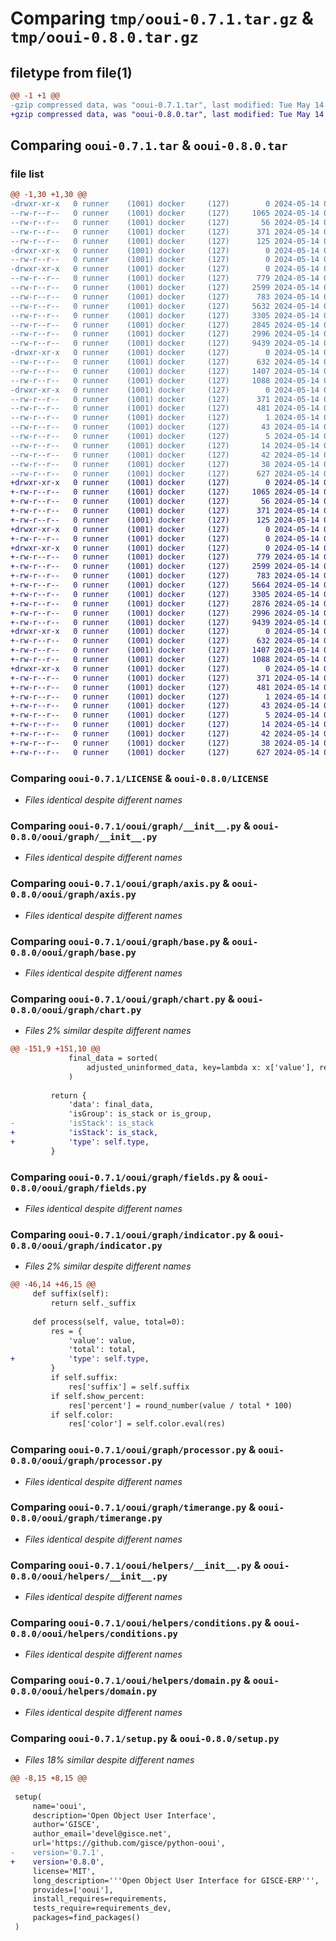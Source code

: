 # Comparing `tmp/ooui-0.7.1.tar.gz` & `tmp/ooui-0.8.0.tar.gz`

## filetype from file(1)

```diff
@@ -1 +1 @@
-gzip compressed data, was "ooui-0.7.1.tar", last modified: Tue May 14 09:43:04 2024, max compression
+gzip compressed data, was "ooui-0.8.0.tar", last modified: Tue May 14 09:53:46 2024, max compression
```

## Comparing `ooui-0.7.1.tar` & `ooui-0.8.0.tar`

### file list

```diff
@@ -1,30 +1,30 @@
-drwxr-xr-x   0 runner    (1001) docker     (127)        0 2024-05-14 09:43:04.043751 ooui-0.7.1/
--rw-r--r--   0 runner    (1001) docker     (127)     1065 2024-05-14 09:42:55.000000 ooui-0.7.1/LICENSE
--rw-r--r--   0 runner    (1001) docker     (127)       56 2024-05-14 09:42:55.000000 ooui-0.7.1/MANIFEST.in
--rw-r--r--   0 runner    (1001) docker     (127)      371 2024-05-14 09:43:04.043751 ooui-0.7.1/PKG-INFO
--rw-r--r--   0 runner    (1001) docker     (127)      125 2024-05-14 09:42:55.000000 ooui-0.7.1/README.md
-drwxr-xr-x   0 runner    (1001) docker     (127)        0 2024-05-14 09:43:04.039751 ooui-0.7.1/ooui/
--rw-r--r--   0 runner    (1001) docker     (127)        0 2024-05-14 09:42:55.000000 ooui-0.7.1/ooui/__init__.py
-drwxr-xr-x   0 runner    (1001) docker     (127)        0 2024-05-14 09:43:04.043751 ooui-0.7.1/ooui/graph/
--rw-r--r--   0 runner    (1001) docker     (127)      779 2024-05-14 09:42:55.000000 ooui-0.7.1/ooui/graph/__init__.py
--rw-r--r--   0 runner    (1001) docker     (127)     2599 2024-05-14 09:42:55.000000 ooui-0.7.1/ooui/graph/axis.py
--rw-r--r--   0 runner    (1001) docker     (127)      783 2024-05-14 09:42:55.000000 ooui-0.7.1/ooui/graph/base.py
--rw-r--r--   0 runner    (1001) docker     (127)     5632 2024-05-14 09:42:55.000000 ooui-0.7.1/ooui/graph/chart.py
--rw-r--r--   0 runner    (1001) docker     (127)     3305 2024-05-14 09:42:55.000000 ooui-0.7.1/ooui/graph/fields.py
--rw-r--r--   0 runner    (1001) docker     (127)     2845 2024-05-14 09:42:55.000000 ooui-0.7.1/ooui/graph/indicator.py
--rw-r--r--   0 runner    (1001) docker     (127)     2996 2024-05-14 09:42:55.000000 ooui-0.7.1/ooui/graph/processor.py
--rw-r--r--   0 runner    (1001) docker     (127)     9439 2024-05-14 09:42:55.000000 ooui-0.7.1/ooui/graph/timerange.py
-drwxr-xr-x   0 runner    (1001) docker     (127)        0 2024-05-14 09:43:04.043751 ooui-0.7.1/ooui/helpers/
--rw-r--r--   0 runner    (1001) docker     (127)      632 2024-05-14 09:42:55.000000 ooui-0.7.1/ooui/helpers/__init__.py
--rw-r--r--   0 runner    (1001) docker     (127)     1407 2024-05-14 09:42:55.000000 ooui-0.7.1/ooui/helpers/conditions.py
--rw-r--r--   0 runner    (1001) docker     (127)     1088 2024-05-14 09:42:55.000000 ooui-0.7.1/ooui/helpers/domain.py
-drwxr-xr-x   0 runner    (1001) docker     (127)        0 2024-05-14 09:43:04.043751 ooui-0.7.1/ooui.egg-info/
--rw-r--r--   0 runner    (1001) docker     (127)      371 2024-05-14 09:43:04.000000 ooui-0.7.1/ooui.egg-info/PKG-INFO
--rw-r--r--   0 runner    (1001) docker     (127)      481 2024-05-14 09:43:04.000000 ooui-0.7.1/ooui.egg-info/SOURCES.txt
--rw-r--r--   0 runner    (1001) docker     (127)        1 2024-05-14 09:43:04.000000 ooui-0.7.1/ooui.egg-info/dependency_links.txt
--rw-r--r--   0 runner    (1001) docker     (127)       43 2024-05-14 09:43:04.000000 ooui-0.7.1/ooui.egg-info/requires.txt
--rw-r--r--   0 runner    (1001) docker     (127)        5 2024-05-14 09:43:04.000000 ooui-0.7.1/ooui.egg-info/top_level.txt
--rw-r--r--   0 runner    (1001) docker     (127)       14 2024-05-14 09:42:55.000000 ooui-0.7.1/requirements-dev.txt
--rw-r--r--   0 runner    (1001) docker     (127)       42 2024-05-14 09:42:55.000000 ooui-0.7.1/requirements.txt
--rw-r--r--   0 runner    (1001) docker     (127)       38 2024-05-14 09:43:04.043751 ooui-0.7.1/setup.cfg
--rw-r--r--   0 runner    (1001) docker     (127)      627 2024-05-14 09:42:55.000000 ooui-0.7.1/setup.py
+drwxr-xr-x   0 runner    (1001) docker     (127)        0 2024-05-14 09:53:46.312925 ooui-0.8.0/
+-rw-r--r--   0 runner    (1001) docker     (127)     1065 2024-05-14 09:53:38.000000 ooui-0.8.0/LICENSE
+-rw-r--r--   0 runner    (1001) docker     (127)       56 2024-05-14 09:53:38.000000 ooui-0.8.0/MANIFEST.in
+-rw-r--r--   0 runner    (1001) docker     (127)      371 2024-05-14 09:53:46.312925 ooui-0.8.0/PKG-INFO
+-rw-r--r--   0 runner    (1001) docker     (127)      125 2024-05-14 09:53:38.000000 ooui-0.8.0/README.md
+drwxr-xr-x   0 runner    (1001) docker     (127)        0 2024-05-14 09:53:46.308925 ooui-0.8.0/ooui/
+-rw-r--r--   0 runner    (1001) docker     (127)        0 2024-05-14 09:53:38.000000 ooui-0.8.0/ooui/__init__.py
+drwxr-xr-x   0 runner    (1001) docker     (127)        0 2024-05-14 09:53:46.308925 ooui-0.8.0/ooui/graph/
+-rw-r--r--   0 runner    (1001) docker     (127)      779 2024-05-14 09:53:38.000000 ooui-0.8.0/ooui/graph/__init__.py
+-rw-r--r--   0 runner    (1001) docker     (127)     2599 2024-05-14 09:53:38.000000 ooui-0.8.0/ooui/graph/axis.py
+-rw-r--r--   0 runner    (1001) docker     (127)      783 2024-05-14 09:53:38.000000 ooui-0.8.0/ooui/graph/base.py
+-rw-r--r--   0 runner    (1001) docker     (127)     5664 2024-05-14 09:53:38.000000 ooui-0.8.0/ooui/graph/chart.py
+-rw-r--r--   0 runner    (1001) docker     (127)     3305 2024-05-14 09:53:38.000000 ooui-0.8.0/ooui/graph/fields.py
+-rw-r--r--   0 runner    (1001) docker     (127)     2876 2024-05-14 09:53:38.000000 ooui-0.8.0/ooui/graph/indicator.py
+-rw-r--r--   0 runner    (1001) docker     (127)     2996 2024-05-14 09:53:38.000000 ooui-0.8.0/ooui/graph/processor.py
+-rw-r--r--   0 runner    (1001) docker     (127)     9439 2024-05-14 09:53:38.000000 ooui-0.8.0/ooui/graph/timerange.py
+drwxr-xr-x   0 runner    (1001) docker     (127)        0 2024-05-14 09:53:46.308925 ooui-0.8.0/ooui/helpers/
+-rw-r--r--   0 runner    (1001) docker     (127)      632 2024-05-14 09:53:38.000000 ooui-0.8.0/ooui/helpers/__init__.py
+-rw-r--r--   0 runner    (1001) docker     (127)     1407 2024-05-14 09:53:38.000000 ooui-0.8.0/ooui/helpers/conditions.py
+-rw-r--r--   0 runner    (1001) docker     (127)     1088 2024-05-14 09:53:38.000000 ooui-0.8.0/ooui/helpers/domain.py
+drwxr-xr-x   0 runner    (1001) docker     (127)        0 2024-05-14 09:53:46.308925 ooui-0.8.0/ooui.egg-info/
+-rw-r--r--   0 runner    (1001) docker     (127)      371 2024-05-14 09:53:46.000000 ooui-0.8.0/ooui.egg-info/PKG-INFO
+-rw-r--r--   0 runner    (1001) docker     (127)      481 2024-05-14 09:53:46.000000 ooui-0.8.0/ooui.egg-info/SOURCES.txt
+-rw-r--r--   0 runner    (1001) docker     (127)        1 2024-05-14 09:53:46.000000 ooui-0.8.0/ooui.egg-info/dependency_links.txt
+-rw-r--r--   0 runner    (1001) docker     (127)       43 2024-05-14 09:53:46.000000 ooui-0.8.0/ooui.egg-info/requires.txt
+-rw-r--r--   0 runner    (1001) docker     (127)        5 2024-05-14 09:53:46.000000 ooui-0.8.0/ooui.egg-info/top_level.txt
+-rw-r--r--   0 runner    (1001) docker     (127)       14 2024-05-14 09:53:38.000000 ooui-0.8.0/requirements-dev.txt
+-rw-r--r--   0 runner    (1001) docker     (127)       42 2024-05-14 09:53:38.000000 ooui-0.8.0/requirements.txt
+-rw-r--r--   0 runner    (1001) docker     (127)       38 2024-05-14 09:53:46.312925 ooui-0.8.0/setup.cfg
+-rw-r--r--   0 runner    (1001) docker     (127)      627 2024-05-14 09:53:38.000000 ooui-0.8.0/setup.py
```

### Comparing `ooui-0.7.1/LICENSE` & `ooui-0.8.0/LICENSE`

 * *Files identical despite different names*

### Comparing `ooui-0.7.1/ooui/graph/__init__.py` & `ooui-0.8.0/ooui/graph/__init__.py`

 * *Files identical despite different names*

### Comparing `ooui-0.7.1/ooui/graph/axis.py` & `ooui-0.8.0/ooui/graph/axis.py`

 * *Files identical despite different names*

### Comparing `ooui-0.7.1/ooui/graph/base.py` & `ooui-0.8.0/ooui/graph/base.py`

 * *Files identical despite different names*

### Comparing `ooui-0.7.1/ooui/graph/chart.py` & `ooui-0.8.0/ooui/graph/chart.py`

 * *Files 2% similar despite different names*

```diff
@@ -151,9 +151,10 @@
             final_data = sorted(
                 adjusted_uninformed_data, key=lambda x: x['value'], reverse=True
             )
 
         return {
             'data': final_data,
             'isGroup': is_stack or is_group,
-            'isStack': is_stack
+            'isStack': is_stack,
+            'type': self.type,
         }
```

### Comparing `ooui-0.7.1/ooui/graph/fields.py` & `ooui-0.8.0/ooui/graph/fields.py`

 * *Files identical despite different names*

### Comparing `ooui-0.7.1/ooui/graph/indicator.py` & `ooui-0.8.0/ooui/graph/indicator.py`

 * *Files 2% similar despite different names*

```diff
@@ -46,14 +46,15 @@
     def suffix(self):
         return self._suffix
 
     def process(self, value, total=0):
         res = {
             'value': value,
             'total': total,
+            'type': self.type,
         }
         if self.suffix:
             res['suffix'] = self.suffix
         if self.show_percent:
             res['percent'] = round_number(value / total * 100)
         if self.color:
             res['color'] = self.color.eval(res)
```

### Comparing `ooui-0.7.1/ooui/graph/processor.py` & `ooui-0.8.0/ooui/graph/processor.py`

 * *Files identical despite different names*

### Comparing `ooui-0.7.1/ooui/graph/timerange.py` & `ooui-0.8.0/ooui/graph/timerange.py`

 * *Files identical despite different names*

### Comparing `ooui-0.7.1/ooui/helpers/__init__.py` & `ooui-0.8.0/ooui/helpers/__init__.py`

 * *Files identical despite different names*

### Comparing `ooui-0.7.1/ooui/helpers/conditions.py` & `ooui-0.8.0/ooui/helpers/conditions.py`

 * *Files identical despite different names*

### Comparing `ooui-0.7.1/ooui/helpers/domain.py` & `ooui-0.8.0/ooui/helpers/domain.py`

 * *Files identical despite different names*

### Comparing `ooui-0.7.1/setup.py` & `ooui-0.8.0/setup.py`

 * *Files 18% similar despite different names*

```diff
@@ -8,15 +8,15 @@
 
 setup(
     name='ooui',
     description='Open Object User Interface',
     author='GISCE',
     author_email='devel@gisce.net',
     url='https://github.com/gisce/python-ooui',
-    version='0.7.1',
+    version='0.8.0',
     license='MIT',
     long_description='''Open Object User Interface for GISCE-ERP''',
     provides=['ooui'],
     install_requires=requirements,
     tests_require=requirements_dev,
     packages=find_packages()
 )
```

